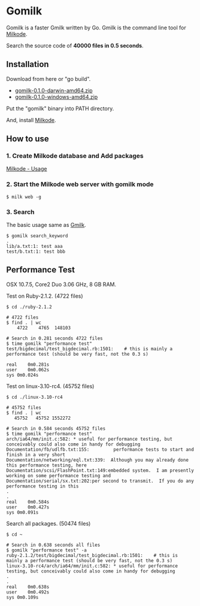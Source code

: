 # Gomilk

Gomilk is a faster Gmilk written by Go.
Gmilk is the command line tool for [Milkode](https://github.com/ongaeshi/milkode).

Search the source code of **40000 files in 0.5 seconds**.

## Installation

Download from here or "go build".

- [gomilk-0.1.0-darwin-amd64.zip](https://dl.dropboxusercontent.com/u/28734381/gomilk-0.1.0-darwin-amd64.zip)
- [gomilk-0.1.0-windows-amd64.zip](https://dl.dropboxusercontent.com/u/28734381/gomilk-0.1.0-windows-amd64.zip)

Put the "gomilk" binary into PATH directory.

And, install [Milkode](https://github.com/ongaeshi/milkode#installation).

## How to use

### 1. Create Milkode database and Add packages

[Milkode - Usage](https://github.com/ongaeshi/milkode#usage)

### 2. Start the Milkode web server with gomilk mode

```
$ milk web -g
```

### 3. Search

The basic usage same as [Gmilk](https://github.com/ongaeshi/milkode#search-command-line).

```
$ gomilk search_keyword
.
lib/a.txt:1: test aaa
test/b.txt:1: test bbb
```

## Performance Test

OSX 10.7.5, Core2 Duo 3.06 GHz, 8 GB RAM.

Test on Ruby-2.1.2. (4722 files)

```
$ cd ./ruby-2.1.2

# 4722 files
$ find . | wc
    4722    4765  148103

# Search in 0.281 seconds 4722 files 
$ time gomilk "performance test"
test/bigdecimal/test_bigdecimal.rb:1501:    # this is mainly a performance test (should be very fast, not the 0.3 s)

real	0m0.281s
user	0m0.062s
sys	0m0.024s
```

Test on linux-3.10-rc4. (45752 files)

```
$ cd ./linux-3.10-rc4

# 45752 files
$ find . | wc
   45752   45752 1552272

# Search in 0.584 seconds 45752 files 
$ time gomilk "performance test"
arch/ia64/mm/init.c:582: * useful for performance testing, but conceivably could also come in handy for debugging
Documentation/fb/udlfb.txt:155:			performance tests to start and finish in a very short
Documentation/networking/eql.txt:339:  Although you may already done this performance testing, here
Documentation/scsi/FlashPoint.txt:149:embedded system.  I am presently working on some performance testing and
Documentation/serial/sx.txt:202:per second to transmit.  If you do any performance testing in this
.
.
real	0m0.584s
user	0m0.427s
sys	0m0.091s
```

Search all packages. (50474 files)

```
$ cd ~

# Search in 0.638 seconds all files
$ gomilk "performance test" -a
ruby-2.1.2/test/bigdecimal/test_bigdecimal.rb:1501:    # this is mainly a performance test (should be very fast, not the 0.3 s)
linux-3.10-rc4/arch/ia64/mm/init.c:582: * useful for performance testing, but conceivably could also come in handy for debugging
.
.
real	0m0.638s
user	0m0.492s
sys	0m0.109s
```

